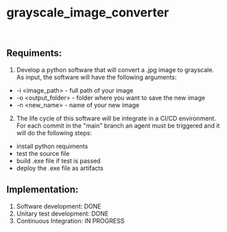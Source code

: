 # grayscale_image_converter
<br>

## Requiments:
1. Develop a python software that will convert a .jpg image to grayscale. As input, the software will have the following arguments:
- -i <image_path> - full path of your image<br>
- -o <output_folder> - folder where you want to save the new image<br>
- -n <new_name> - name of your new image

2. The life cycle of this software will be integrate in a CI/CD environment. For each commit in the "main" branch an agent must be triggered and it will do the following steps:

- install python requiments
- test the source file
- build .exe file if test is passed
- deploy the .exe file as artifacts

## Implementation:
1. Software development: DONE
2. Unitary test development: DONE
3. Continuous Integration: IN PROGRESS
